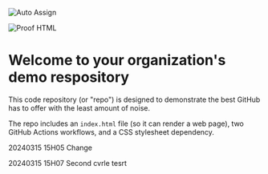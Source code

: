 ![Auto Assign](https://github.com/EEAM/demo-repository/actions/workflows/auto-assign.yml/badge.svg)

![Proof HTML](https://github.com/EEAM/demo-repository/actions/workflows/proof-html.yml/badge.svg)

# Welcome to your organization's demo respository
This code repository (or "repo") is designed to demonstrate the best GitHub has to offer with the least amount of noise.

The repo includes an `index.html` file (so it can render a web page), two GitHub Actions workflows, and a CSS stylesheet dependency.

20240315 15H05 Change

20240315 15H07 Second
cvrle tesrt
